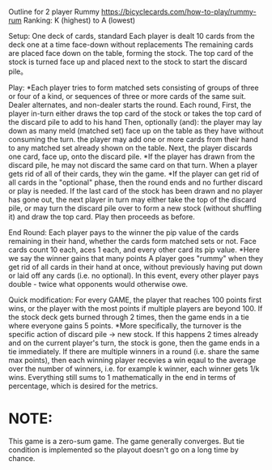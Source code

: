 Outline for 2 player Rummy
https://bicyclecards.com/how-to-play/rummy-rum
Ranking: K (highest) to A (lowest)

Setup:
  One deck of cards, standard
  Each player is dealt 10 cards from the deck one at a time face-down without replacements
  The remaining cards are placed face down on the table, forming the stock.
  The top card of the stock is turned face up and placed next to the stock to start the discard pile。

Play:
  *Each player tries to form matched sets consisting of groups of three or four of a kind, or sequences of three or more cards of the same suit.
  Dealer alternates, and non-dealer starts the round.
  Each round, 
    First, the player in-turn either draws the top card of the stock or takes the top card of the discard pile to add to his hand
    Then, optionally (and):
      the player may lay down as many meld (matched set) face up on the table as they have without consuming the turn.
      the player may add one or more cards from their hand to any matched set already shown on the table.
    Next, the player discards one card, face up, onto the discard pile.
      *If the player has drawn from the discard pile, he may not discard the same card on that turn.
  When a player gets rid of all of their cards, they win the game.
    *If the player can get rid of all cards in the "optional" phase, then the round ends and no further discard or play is needed.
  If the last card of the stock has been drawn and no player has gone out, the next player in turn may either take the top of the discard pile, or may turn the discard pile over to form a new stock (without shuffling it) and draw the top card. Play then proceeds as before.
  
End Round:
  Each player pays to the winner the pip value of the cards remaining in their hand, whether the cards form matched sets or not. Face cards count 10 each, aces 1 each, and every other card its pip value.
    *Here we say the winner gains that many points
  A player goes "rummy" when they get rid of all cards in their hand at once, without previously having put down or laid off any cards (i.e. no optional). In this event, every other player pays double - twice what opponents would otherwise owe.

Quick modification:
For every GAME, the player that reaches 100 points first wins, or the player with the most points if multiple players are beyond 100.
If the stock deck gets burned through 2 times, then the game ends in a tie where everyone gains 5 points.
  *More specifically, the turnover is the specific action of discard pile -> new stock. If this happens 2 times already and on the
  current player's turn, the stock is gone, then the game ends in a tie immediately. 
If there are multiple winners in a round (i.e. share the same max points), then each winning player recevies a win eqaul to the
average over the number of winners, i.e. for example k winner, each winner gets 1/k wins. Everything still sums to 1 mathematically in the
end in terms of percentage, which is desired for the metrics.

# NOTE:
This game is a zero-sum game.
The game generally converges. But tie condition is implemented so the playout doesn't go on a long time by chance.
